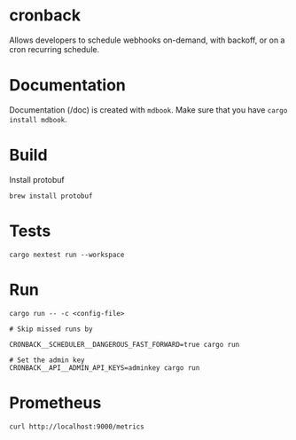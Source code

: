 # cronback

Allows developers to schedule webhooks on-demand, with backoff, or on a cron recurring schedule.

# Documentation

Documentation (/doc) is created with `mdbook`. Make sure that you have `cargo install mdbook`.

# Build

Install protobuf

```
brew install protobuf
```

# Tests

```
cargo nextest run --workspace
```

# Run

```
cargo run -- -c <config-file>

# Skip missed runs by

CRONBACK__SCHEDULER__DANGEROUS_FAST_FORWARD=true cargo run

# Set the admin key
CRONBACK__API__ADMIN_API_KEYS=adminkey cargo run

```

# Prometheus

```
curl http://localhost:9000/metrics
```
